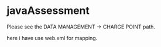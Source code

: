 # javaAssessment

Please see the DATA MANAGEMENT -> CHARGE POINT path.

here i have use web.xml for mapping.
